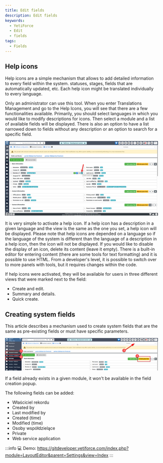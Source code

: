 ```yaml
---
title: Edit fields
description: Edit fields
keywords:
  - YetiForce
  - Edit
  - fields
tags:
  - Fields
---
```


## Help icons

Help icons are a simple mechanism that allows to add detailed information to every field within the system. statuses, stages, fields that are automatically updated, etc. Each help icon might be translated individually to every language.

Only an administrator can use this tool. When you enter Translations Management and go to the Help Icons, you will see that there are a few functionalities available. Primarily, you should select languages in which you would like to modify descriptions for icons. Then select a module and a list of available fields will be displayed. There is also an option to have a list narrowed down to fields without any description or an option to search for a specific field.

![help-icon.jpg](help-icon.jpg)

It is very simple to activate a help icon. If a help icon has a description in a given language and the view is the same as the one you set, a help icon will be displayed. Please note that help icons are depended on a language so if the language of the system is different than the language of a description in a help icon, then the icon will not be displayed. If you would like to disable the display of an icon, delete its content (leave it empty). There is a built-in editor for entering content (there are some tools for text formatting) and it is possible to use HTML. From a developer's level, it is possible to switch over to more panels with tools, but it requires changes within the code.

If help icons were activated, they will be available for users in three different views that were marked next to the field:

- Create and edit.
- Summary and details.
- Quick create.

## Creating system fields

This article describes a mechanism used to create system fields that are the same as pre-existing fields or must have specific parameters.

![system-field-1.jpg](system-field-1.jpg)

If a field already exists in a given module, it won't be available in the field creation popup.

The following fields can be added:

- Właściciel rekordu
- Created by
- Last modified by
- Created (time)
- Modified (time)
- Osoby współdzielące
- Private
- Web service application

:::info
💻 Demo: https://gitdeveloper.yetiforce.com/index.php?module=LayoutEditor&parent=Settings&view=Index
:::
